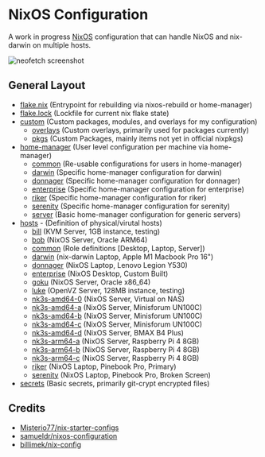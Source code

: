 # NixOS Configuration

A work in progress [NixOS](https://nixos.org/) configuration that can handle NixOS and nix-darwin on multiple hosts.

![neofetch screenshot](https://i.imgur.com/Hh16z3T.png)

## General Layout

- [flake.nix](flake.nix) (Entrypoint for rebuilding via nixos-rebuild or home-manager)
- [flake.lock](flake.lock) (Lockfile for current nix flake state)
- [custom](custom/README.md) (Custom packages, modules, and overlays for my configuration)
  - [overlays](custom/overlays) (Custom overlays, primarily used for packages currently)
  - [pkgs](custom/pkgs) (Custom Packages, mainly items not yet in official nixpkgs)
- [home-manager](home-manager/README.md) (User level configuration per machine via home-manager)
  - [common](home-manager/common) (Re-usable configurations for users in home-manager)
  - [darwin](home-manager/darwin) (Specific home-manager configuration for darwin)
  - [donnager](home-manager/donnager) (Specific home-manager configuration for donnager)
  - [enterprise](home-manager/enterprise) (Specific home-manager configuration for enterprise)
  - [riker](home-manager/riker) (Specific home-manager configuration for riker)
  - [serenity](home-manager/serenity) (Specific home-manager configuration for serenity)
  - [server](home-manager/server) (Basic home-manager configuration for generic servers)
- [hosts](hosts/README.md) - (Definition of physical/virutal hosts)
  - [bill](hosts/bill) (KVM Server, 1GB instance, testing)
  - [bob](hosts/bob) (NixOS Server, Oracle ARM64)
  - [common](hosts/common) (Role definitions [Desktop, Laptop, Server])
  - [darwin](hosts/darwin) (nix-darwin Laptop, Apple M1 Macbook Pro 16")
  - [donnager](hosts/donnager) (NixOS Laptop, Lenovo Legion Y530)
  - [enterprise](hosts/enterprise) (NixOS Desktop, Custom Built)
  - [goku](hosts/goku) (NixOS Server, Oracle x86_64)
  - [luke](hosts/luke) (OpenVZ Server, 128MB instance, testing)
  - [nk3s-amd64-0](hosts/nk3s-amd64-0) (NixOS Server, Virtual on NAS)
  - [nk3s-amd64-a](hosts/nk3s-amd64-a) (NixOS Server, Minisforum UN100C)
  - [nk3s-amd64-b](hosts/nk3s-amd64-b) (NixOS Server, Minisforum UN100C)
  - [nk3s-amd64-c](hosts/nk3s-amd64-c) (NixOS Server, Minisforum UN100C)
  - [nk3s-amd64-d](hosts/nk3s-amd64-d) (NixOS Server, BMAX B4 Plus)
  - [nk3s-arm64-a](hosts/nk3s-arm64-a) (NixOS Server, Raspberry Pi 4 8GB)
  - [nk3s-arm64-b](hosts/nk3s-arm64-b) (NixOS Server, Raspberry Pi 4 8GB)
  - [nk3s-arm64-c](hosts/nk3s-arm64-c) (NixOS Server, Raspberry Pi 4 8GB)
  - [riker](hosts/riker) (NixOS Laptop, Pinebook Pro, Primary)
  - [serenity](hosts/serenity) (NixOS Laptop, Pinebook Pro, Broken Screen)
- [secrets](secrets) (Basic secrets, primarily git-crypt encrypted files)

## Credits

- [Misterio77/nix-starter-configs](https://github.com/Misterio77/nix-starter-configs)
- [samueldr/nixos-configuration](https://gitlab.com/samueldr/nixos-configuration)
- [billimek/nix-config](https://github.com/billimek/nix-config)
